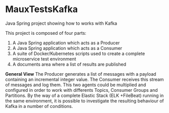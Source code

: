 # MauxTestsKafka
Java Spring project showing how to works with Kafka

This project is composed of four parts:
1. A Java Spring application which acts as a Producer
2. A Java Spring application which acts as a Consumer
3. A suite of Docker/Kubernetes scripts used to create a complete microservice test environment
4. A documents area where a list of results are published

**General View**
The Producer generates a list of messages with a payload containing an incremental integer value. The Consumer receives this stream of messages and log them.
This two agents could be multiplied and configured in order to work with differents Topics, Consumer Groups and Partitions.
By the way of a complete Elastic Stack (ELK +FileBeat) running in the same environment, it is possible to investigate the resulting behaviour of Kafka in a number of conditions.
